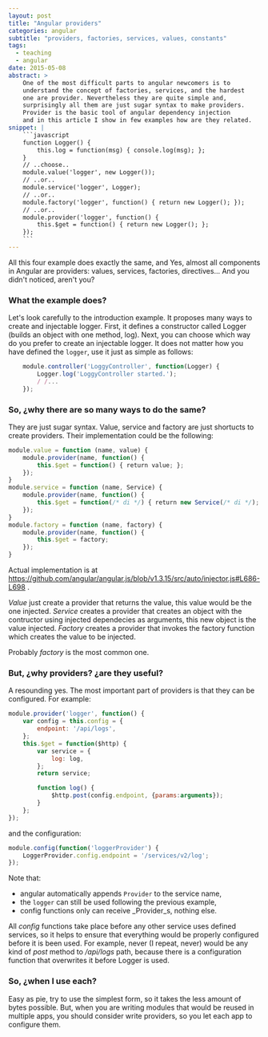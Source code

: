 ```yaml
---
layout: post
title: "Angular providers"
categories: angular
subtitle: "providers, factories, services, values, constants"
tags:
  - teaching
  - angular
date: 2015-05-08
abstract: >
    One of the most difficult parts to angular newcomers is to
    understand the concept of factories, services, and the hardest
    one are provider. Nevertheless they are quite simple and, 
    surprisingly all them are just sugar syntax to make providers.
    Provider is the basic tool of angular dependency injection
    and in this article I show in few examples how are they related.
snippet: |
    ```javascript
    function Logger() {
        this.log = function(msg) { console.log(msg); };
    }
    // ..choose..
    module.value('logger', new Logger());
    // ..or..
    module.service('logger', Logger);
    // ..or..
    module.factory('logger', function() { return new Logger(); });
    // ..or..
    module.provider('logger', function() {
        this.$get = function() { return new Logger(); };
    });
    ```
---
```


All this four example does exactly the same, and Yes, almost all components in Angular are providers: values, services, factories, directives... And you didn't noticed, aren't you?

### What the example does?

Let's look carefully to the introduction example. It proposes many ways to create and injectable logger. First, it defines a constructor called Logger (builds an object with one method, log). Next, you can choose which way do you prefer to create an injectable logger. It does not matter how you have defined the `logger`, use it just as simple as follows:

```javascript
    module.controller('LoggyController', function(Logger) {
        Logger.log('LoggyController started.');
        / /...
    });
```

### So, ¿why there are so many ways to do the same?

They are just sugar syntax. Value, service and factory are just shortucts to create providers. Their implementation could be the following:

```javascript
module.value = function (name, value) {
    module.provider(name, function() {
        this.$get = function() { return value; };
    });
}
module.service = function (name, Service) {
    module.provider(name, function() {
        this.$get = function(/* di */) { return new Service(/* di */); };
    });
}
module.factory = function (name, factory) {
    module.provider(name, function() {
        this.$get = factory;
    });
}
```

Actual implementation is at https://github.com/angular/angular.js/blob/v1.3.15/src/auto/injector.js#L686-L698 .


_Value_ just create a provider that returns the value, this value would be the one injected.
_Service_ creates a provider that creates an object with the contructor using injected dependecies as arguments, this new object is the value injected.
_Factory_ creates a provider that invokes the factory function which creates the value to be injected.

Probably _factory_ is the most common one.


### But, ¿why providers? ¿are they useful?

A resounding yes. The most important part of providers is that they can be configured. For example:

```javascript
module.provider('logger', function() {
    var config = this.config = {
        endpoint: '/api/logs',
    };
    this.$get = function($http) {
        var service = {
            log: log,
        };
        return service;

        function log() {
            $http.post(config.endpoint, {params:arguments});
        }
    };
});
```

and the configuration:

```javascript
module.config(function('loggerProvider') {
    LoggerProvider.config.endpoint = '/services/v2/log'; 
});
```

Note that:
- angular automatically appends `Provider` to the service name,
- the `logger` can still be used following the previous example,
- config functions only can receive _Provider_s, nothing else.

All _config_ functions take place before any other service uses defined services, so it helps to ensure that everything would be properly configured before it is been used. For example, never (I repeat, never) would be any kind of _post_ method to _/api/logs_ path, because there is a configuration function that overwrites it before Logger is used.


### So, ¿when I use each?

Easy as pie, try to use the simplest form, so it takes the less amount of bytes possible. But, when you are writing modules that would be reused in multiple apps, you should consider write providers, so you let each app to configure them.
